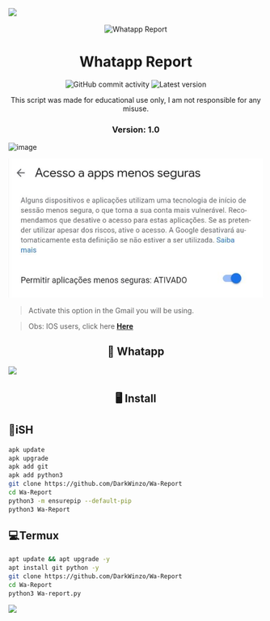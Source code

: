 <p>
<img src= "https://camo.githubusercontent.com/71b837571c48af3aa60a73dbc9d5936aa359d78efbfa8a6743cbbbc16b80ef4d/68747470733a2f2f63646e2e646973636f72646170702e636f6d2f6174746163686d656e74732f3830353930323039333930363630383138362f3830353931333937323533353539303932322f74656e6f722e676966"/>
</p>

<p align="center" ><img alt="Whatapp Report" src="https://raw.githubusercontent.com/MicaelliMedeiros/micaellimedeiros/master/image/computer-illustration.png"></p>

<h1 align="center">Whatapp Report</h1>
<p align="center">
  <img alt="GitHub commit activity" src="https://img.shields.io/github/commit-activity/m/DarkWinzo/Wa-Report">
  <img alt="Latest version" src="https://img.shields.io/github/v/release/DarkWinzo/Wa-Report.svg" alt="Latest version">

  <p align="center">
    This script was made for educational use only, I am not responsible for any misuse.
  </p>
</p>

<h3><p align="center">Version: 1.0</p></h3>

![image](https://github.com/DarkWinzo/Wa-Report/blob/main/Wa-Report1.jpg)

![banner](https://github.com/DarkWinzo/Wa-Report/blob/main/Wa-Report2.jpg)
> Activate this option in the Gmail you will be using.

> Obs: IOS users, click here [**Here**](https://myaccount.google.com/lesssecureapps?pli=1&rapt=AEjHL4OSggjYOgt8g8HbgSU58LpUqQ5GsD63ipENqa84YegMHionqqvIXMMoc4bqu-C0GH0N--Kal_AFpd5rRJYyO0g-y1AbEQ)

<p align="center" >
  <h2 align="center">📧 Whatapp</h2>
<a href="https://Wa.me/+94775200935" alt="WhatsApp">
  <img src = "https://img.shields.io/badge/-WhatsApp-25d366?style=flat-square&labelColor=25d366&logo=whatsapp&logoColor=white&link=API-DO-SEU-WHATSAPP" /> </a>

<h2 align="center">🖥 Install</h2>

## 📱iSH
```sh
apk update
apk upgrade
apk add git
apk add python3
git clone https://github.com/DarkWinzo/Wa-Report
cd Wa-Report
python3 -m ensurepip --default-pip
python3 Wa-Report
```

## 💻Termux
```sh
apt update && apt upgrade -y
apt install git python -y
git clone https://github.com/DarkWinzo/Wa-Report
cd Wa-Report
python3 Wa-report.py
```

<p>
<img src= "https://camo.githubusercontent.com/71b837571c48af3aa60a73dbc9d5936aa359d78efbfa8a6743cbbbc16b80ef4d/68747470733a2f2f63646e2e646973636f72646170702e636f6d2f6174746163686d656e74732f3830353930323039333930363630383138362f3830353931333937323533353539303932322f74656e6f722e676966"/>
</p>
